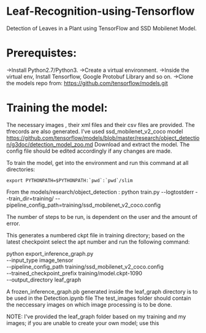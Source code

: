 # Leaf-Recognition-using-Tensorflow
Detection of Leaves in a Plant using TensorFlow and SSD Mobilenet Model.

# Prerequistes:
->Install Python2.7/Python3.
->Create a virtual environment.
->Inside the virtual env, Install Tensorflow, Google Protobuf Library and so on.
->Clone the models repo from: https://github.com/tensorflow/models.git

# Training the model:
  The necessary images , their xml files and their csv files are provided. The tfrecords are also generated.
  I've used ssd_mobilenet_v2_coco model  https://github.com/tensorflow/models/blob/master/research/object_detection/g3doc/detection_model_zoo.md
  Download and extract the model. The config file should be edited accordingly if any changes are made.
  
  To train the model, get into the environment and run this command at all directories:
  
  ```export PYTHONPATH=$PYTHONPATH:`pwd`:`pwd`/slim```

  From the models/research/object_detection :
  python train.py --logtostderr --train_dir=training/ --pipeline_config_path=training/ssd_mobilenet_v2_coco.config

  The number of steps to be run, is dependent on the user and the amount of error.

  This generates a numbered ckpt file in training directory; based on the latest checkpoint select the apt number and run the     following command:
  
  python export_inference_graph.py \
    --input_type image_tensor \
    --pipeline_config_path training/ssd_mobilenet_v2_coco.config \
    --trained_checkpoint_prefix training/model.ckpt-1090 \
    --output_directory leaf_graph
    
   A frozen_inference_graph.pb generated inside the leaf_graph directory is to be used in the Detection.ipynb file
   The test_images folder should contain the neccessary images on which image processing is to be done.

  NOTE: I've provided the leaf_graph folder based on my training and my images; if you are unable to create your own model; use         this
